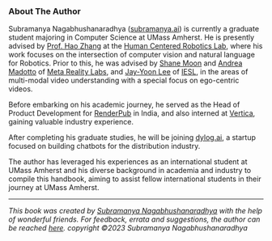 ### About The Author

Subramanya Nagabhushanaradhya ([subramanya.ai](https://subramanya.ai)) is currently a graduate student majoring in Computer Science at UMass Amherst. He is presently advised by [Prof. Hao Zhang](https://hcr.cs.umass.edu/people/hzhang) at the [Human Centered Robotics Lab](https://hcr.cs.umass.edu), where his work focuses on the intersection of computer vision and natural language for Robotics. Prior to this, he was advised by [Shane Moon](https://shanemoon.com) and [Andrea Madotto](https://andreamad8.github.io/) of [Meta Reality Labs](https://about.meta.com/realitylabs/), and [Jay-Yoon Lee](https://leejayyoon.github.io/) of [IESL](https://www.iesl.cs.umass.edu), in the areas of multi-modal video understanding with a special focus on ego-centric videos.

Before embarking on his academic journey, he served as the Head of Product Development for [RenderPub](https://www.renderpub.com) in India, and also interned at [Vertica](https://www.vertica.com), gaining valuable industry experience.

After completing his graduate studies, he will be joining [dylog.ai](https://www.dylog.ai), a startup focused on building chatbots for the distribution industry.

The author has leveraged his experiences as an international student at UMass Amherst and his diverse background in academia and industry to compile this handbook, aiming to assist fellow international students in their journey at UMass Amherst.

---
*This book was created by [Subramanya Nagabhushanaradhya](https://subramanya.ai) with the help of wonderful friends. For feedback, errata and suggestions, the author can be reached [here](https://www.linkedin.com/in/nsubramanya). copyright ©2023 Subramanya Nagabhushanaradhya*